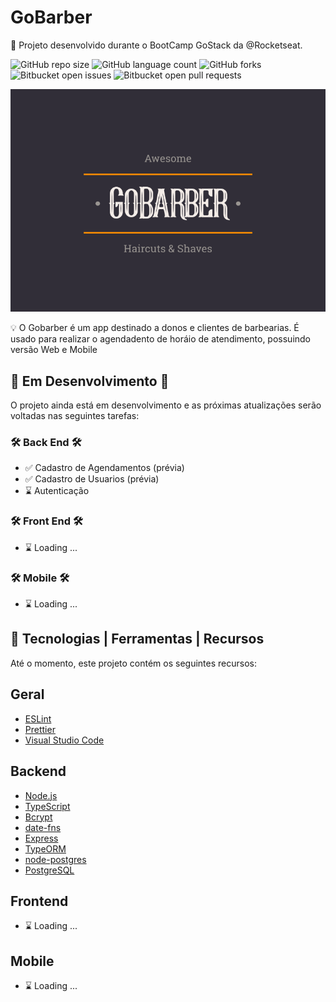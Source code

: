 # GoBarber

📜 Projeto desenvolvido durante o BootCamp GoStack da @Rocketseat.

![GitHub repo size](https://img.shields.io/github/repo-size/thomashfr/gobarber?style=for-the-badge)
![GitHub language count](https://img.shields.io/github/languages/count/thomashfr/gobarber?style=for-the-badge)
![GitHub forks](https://img.shields.io/github/forks/thomashfr/gobarber?style=for-the-badge)
![Bitbucket open issues](https://img.shields.io/bitbucket/issues/thomashfr/gobarber?style=for-the-badge)
![Bitbucket open pull requests](https://img.shields.io/bitbucket/pr-raw/thomashfr/gobarber?style=for-the-badge)

<img src="gobarber.png" alt="gobarber">

💡 O Gobarber é um app destinado a donos e clientes de barbearias.
É usado para realizar o agendadento de horáio de atendimento, possuindo versão Web e Mobile

## 🚧️ Em Desenvolvimento 🚧️



O projeto ainda está em desenvolvimento e as próximas atualizações serão voltadas nas seguintes tarefas:


### 🛠️ Back End 🛠️ 

- ✅️ Cadastro de Agendamentos (prévia)
- ✅️ Cadastro de Usuarios (prévia)
- ⌛️ Autenticação

### 🛠️ Front End 🛠️ 

- ⌛️ Loading ...

### 🛠️ Mobile 🛠️ 

- ⌛️ Loading ...




## 🔧️  Tecnologias | Ferramentas | Recursos

Até o momento, este projeto contém os seguintes recursos:

## Geral

-  [ESLint](https://eslint.org/)
-  [Prettier](https://prettier.io/)
-  [Visual Studio Code](https://code.visualstudio.com/)

## Backend
-  [Node.js](https://nodejs.org/en/)
-  [TypeScript](https://www.typescriptlang.org/)
-  [Bcrypt](https://www.npmjs.com/package/bcrypt)
-  [date-fns](https://date-fns.org/)
-  [Express](https://expressjs.com/)
-  [TypeORM](https://typeorm.io/#/)
-  [node-postgres](https://www.npmjs.com/package/pg)
-  [PostgreSQL](https://www.postgresql.org/)



## Frontend

- ⌛️ Loading ... 

## Mobile

- ⌛️ Loading ...